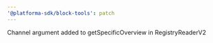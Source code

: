 ```yaml
---
'@platforma-sdk/block-tools': patch
---
```


Channel argument added to getSpecificOverview in RegistryReaderV2
